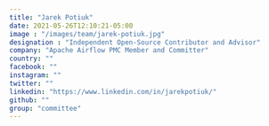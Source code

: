 ```yaml
---
title: "Jarek Potiuk"
date: 2021-05-26T12:10:21-05:00
image : "/images/team/jarek-potiuk.jpg"
designation : "Independent Open-Source Contributor and Advisor"
company: "Apache Airflow PMC Member and Committer"
country: ""
facebook: ""
instagram: ""
twitter: ""
linkedin: "https://www.linkedin.com/in/jarekpotiuk/"
github: ""
group: "committee"
---
```


